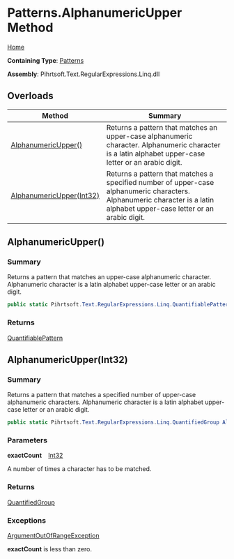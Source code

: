 # Patterns\.AlphanumericUpper Method

[Home](../../../../../../README.md)

**Containing Type**: [Patterns](../README.md)

**Assembly**: Pihrtsoft\.Text\.RegularExpressions\.Linq\.dll

## Overloads

| Method | Summary |
| ------ | ------- |
| [AlphanumericUpper()](#Pihrtsoft_Text_RegularExpressions_Linq_Patterns_AlphanumericUpper) | Returns a pattern that matches an upper\-case alphanumeric character\. Alphanumeric character is a latin alphabet upper\-case letter or an arabic digit\. |
| [AlphanumericUpper(Int32)](#Pihrtsoft_Text_RegularExpressions_Linq_Patterns_AlphanumericUpper_System_Int32_) | Returns a pattern that matches a specified number of upper\-case alphanumeric characters\. Alphanumeric character is a latin alphabet upper\-case letter or an arabic digit\. |

## AlphanumericUpper\(\) <a name="Pihrtsoft_Text_RegularExpressions_Linq_Patterns_AlphanumericUpper"></a>

### Summary

Returns a pattern that matches an upper\-case alphanumeric character\. Alphanumeric character is a latin alphabet upper\-case letter or an arabic digit\.

```csharp
public static Pihrtsoft.Text.RegularExpressions.Linq.QuantifiablePattern AlphanumericUpper()
```

### Returns

[QuantifiablePattern](../../QuantifiablePattern/README.md)

## AlphanumericUpper\(Int32\) <a name="Pihrtsoft_Text_RegularExpressions_Linq_Patterns_AlphanumericUpper_System_Int32_"></a>

### Summary

Returns a pattern that matches a specified number of upper\-case alphanumeric characters\. Alphanumeric character is a latin alphabet upper\-case letter or an arabic digit\.

```csharp
public static Pihrtsoft.Text.RegularExpressions.Linq.QuantifiedGroup AlphanumericUpper(int exactCount)
```

### Parameters

**exactCount** &ensp; [Int32](https://docs.microsoft.com/en-us/dotnet/api/system.int32)

A number of times a character has to be matched\.

### Returns

[QuantifiedGroup](../../QuantifiedGroup/README.md)

### Exceptions

[ArgumentOutOfRangeException](https://docs.microsoft.com/en-us/dotnet/api/system.argumentoutofrangeexception)

**exactCount** is less than zero\.

